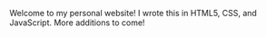 Welcome to my personal website! I wrote this in HTML5, CSS, and JavaScript. More additions to come!
